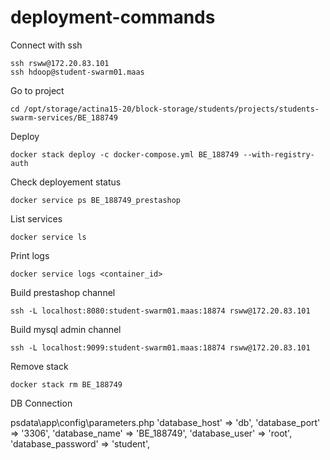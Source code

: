 # deployment-commands

Connect with ssh
```
ssh rsww@172.20.83.101
ssh hdoop@student-swarm01.maas
```

Go to project
```
cd /opt/storage/actina15-20/block-storage/students/projects/students-swarm-services/BE_188749
```

Deploy
```
docker stack deploy -c docker-compose.yml BE_188749 --with-registry-auth
```

Check deployement status
```
docker service ps BE_188749_prestashop
```

List services
```
docker service ls
```

Print logs
```
docker service logs <container_id>
```

Build prestashop channel
```
ssh -L localhost:8080:student-swarm01.maas:18874 rsww@172.20.83.101
```

Build mysql admin channel
```
ssh -L localhost:9099:student-swarm01.maas:18874 rsww@172.20.83.101
```

Remove stack
```
docker stack rm BE_188749
```

DB Connection

psdata\app\config\parameters.php
'database_host' => 'db',
    'database_port' => '3306',
    'database_name' => 'BE_188749',
    'database_user' => 'root',
    'database_password' => 'student',
